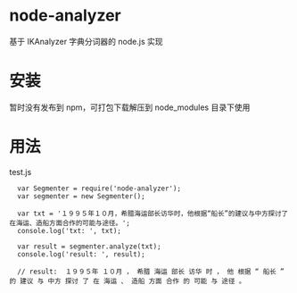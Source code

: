 # node-analyzer
基于 IKAnalyzer 字典分词器的 node.js 实现

# 安装
暂时没有发布到 npm，可打包下载解压到 node_modules 目录下使用

# 用法
test.js

      var Segmenter = require('node-analyzer');
      var segmenter = new Segmenter();
      
      var txt = '１９９５年１０月，希腊海运部长访华时，他根据“船长”的建议与中方探讨了在海运、造船方面合作的可能与途径。';
      console.log('txt: ', txt);
      
      var result = segmenter.analyze(txt);
      console.log('result: ', result);
      
      // result:  １９９５年 １０月 ， 希腊 海运 部长 访华 时 ， 他 根据 “ 船长 ” 的 建议 与 中方 探讨 了 在 海运 、 造船 方面 合作 的 可能 与 途径 。
